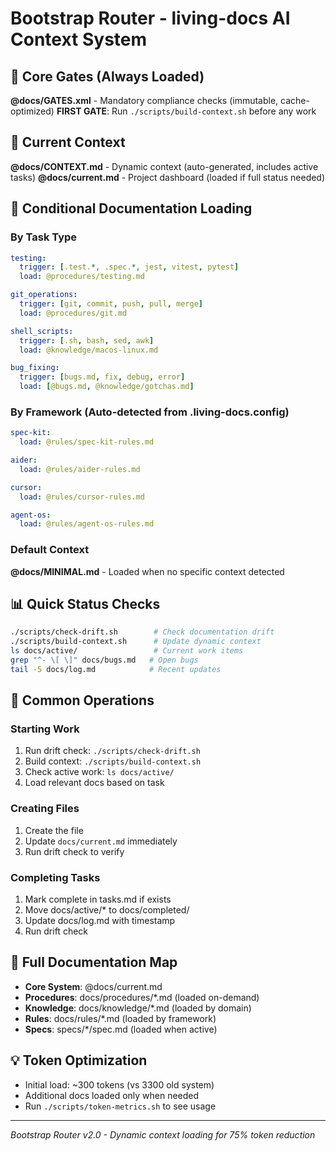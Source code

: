 # Bootstrap Router - living-docs AI Context System

<!-- This is a ROUTER, not a container. It loads only what's needed. -->

## 🎯 Core Gates (Always Loaded)
**@docs/GATES.xml** - Mandatory compliance checks (immutable, cache-optimized)
**FIRST GATE**: Run `./scripts/build-context.sh` before any work

## 📍 Current Context
**@docs/CONTEXT.md** - Dynamic context (auto-generated, includes active tasks)
**@docs/current.md** - Project dashboard (loaded if full status needed)

## 🧭 Conditional Documentation Loading

### By Task Type
```yaml
testing:
  trigger: [.test.*, .spec.*, jest, vitest, pytest]
  load: @procedures/testing.md

git_operations:
  trigger: [git, commit, push, pull, merge]
  load: @procedures/git.md

shell_scripts:
  trigger: [.sh, bash, sed, awk]
  load: @knowledge/macos-linux.md

bug_fixing:
  trigger: [bugs.md, fix, debug, error]
  load: [@bugs.md, @knowledge/gotchas.md]
```

### By Framework (Auto-detected from .living-docs.config)
```yaml
spec-kit:
  load: @rules/spec-kit-rules.md

aider:
  load: @rules/aider-rules.md

cursor:
  load: @rules/cursor-rules.md

agent-os:
  load: @rules/agent-os-rules.md
```

### Default Context
**@docs/MINIMAL.md** - Loaded when no specific context detected

## 📊 Quick Status Checks
```bash
./scripts/check-drift.sh        # Check documentation drift
./scripts/build-context.sh      # Update dynamic context
ls docs/active/                 # Current work items
grep "^- \[ \]" docs/bugs.md   # Open bugs
tail -5 docs/log.md            # Recent updates
```

## 🚀 Common Operations

### Starting Work
1. Run drift check: `./scripts/check-drift.sh`
2. Build context: `./scripts/build-context.sh`
3. Check active work: `ls docs/active/`
4. Load relevant docs based on task

### Creating Files
1. Create the file
2. Update `docs/current.md` immediately
3. Run drift check to verify

### Completing Tasks
1. Mark complete in tasks.md if exists
2. Move docs/active/* to docs/completed/
3. Update docs/log.md with timestamp
4. Run drift check

## 🔗 Full Documentation Map
- **Core System**: @docs/current.md
- **Procedures**: docs/procedures/*.md (loaded on-demand)
- **Knowledge**: docs/knowledge/*.md (loaded by domain)
- **Rules**: docs/rules/*.md (loaded by framework)
- **Specs**: specs/*/spec.md (loaded when active)

## 💡 Token Optimization
- Initial load: ~300 tokens (vs 3300 old system)
- Additional docs loaded only when needed
- Run `./scripts/token-metrics.sh` to see usage

---
*Bootstrap Router v2.0 - Dynamic context loading for 75% token reduction*